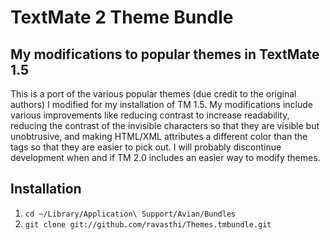 # TextMate 2 Theme Bundle

## My modifications to popular themes in TextMate 1.5

This is a port of the various popular themes (due credit to the original authors) I modified for my installation of TM 1.5. My modifications include various improvements like reducing contrast to increase readability, reducing the contrast of the invisible characters so that they are visible but unobtrusive, and making HTML/XML attributes a different color than the tags so that they are easier to pick out. I will probably discontinue development when and if TM 2.0 includes an easier way to modify themes.

## Installation

1. `cd ~/Library/Application\ Support/Avian/Bundles`
2. `git clone git://github.com/ravasthi/Themes.tmbundle.git`